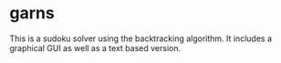 # garns
This is a sudoku solver using the backtracking algorithm. It includes a graphical GUI as well as a text based version.
